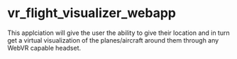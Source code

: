 # vr_flight_visualizer_webapp

This applciation will give the user the ability to give their location and in turn get a virtual visualization of the planes/aircraft around them through any WebVR capable headset. 
